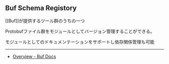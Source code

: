 ## Buf Schema Registory

[[Buf]]が提供するツール群のうちの一つ

Protobufファイル群をモジュールとしてバージョン管理することができる。

モジュールとしてのドキュメンテーションをサポートし依存関係管理も可能

---

- [Overview - Buf Docs](https://buf.build/docs/bsr/introduction/)